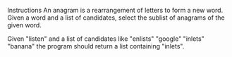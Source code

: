 Instructions
An anagram is a rearrangement of letters to form a new word.
Given a word and a list of candidates, select the sublist of anagrams of the given word.

Given "listen" and a list of candidates like "enlists" "google" "inlets" "banana" the program should return a list containing "inlets".